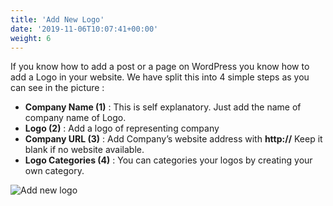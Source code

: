 ```yaml
---
title: 'Add New Logo'
date: '2019-11-06T10:07:41+00:00'
weight: 6
---
```


If you know how to add a post or a page on WordPress you know how to add a Logo in your website. We have split this into 4 simple steps as you can see in the picture :

- **Company Name (1)** : This is self explanatory. Just add the name of company name of Logo.
- **Logo (2)** : Add a logo of representing company
- **Company URL (3)** : Add Company’s website address with **http://** Keep it blank if no website available.
- **Logo Categories (4)** : You can categories your logos by creating your own category.

![Add new logo](../images/Add-new-logo.png)

<!-- Logo Admin options available only at PRO version. At **General Settings** instructions added with each field.

![Logo General Settings](http://logo.gsplugins.com/wp-content/uploads/2018/10/Logo_Settings_General_Settings.png) 

Logo Admin options available only at PRO version. At **Control Settings** instructions added with each field.

![GS Logo Settings Control Settings](../images/Logo-Settings_Control-Settings.png)

Logo Admin options available only at PRO version. At **Style Settings** instructions added with each field.

![Logo Style settings](../images/Logo-Settings_Style-settings.png) -->



